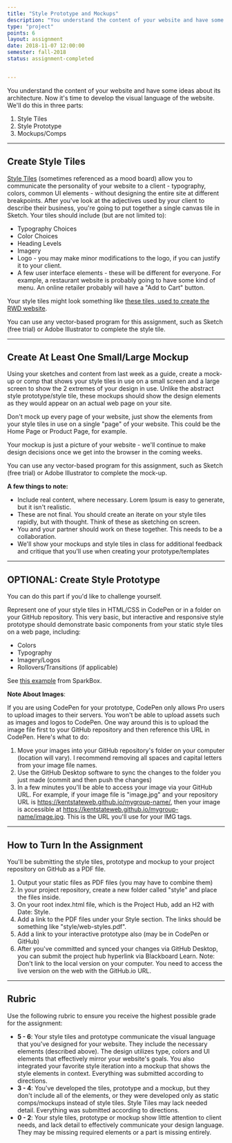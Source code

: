 ```yaml
---
title: "Style Prototype and Mockups"
description: "You understand the content of your website and have some ideas about its architecture.  Now it's time to develop the visual language of the website"
type: "project"
points: 6
layout: assignment
date: 2018-11-07 12:00:00
semester: fall-2018
status: assignment-completed


---
```


You understand the content of your website and have some ideas about its architecture.  Now it's time to develop the visual language of the website.  We'll do this in three parts:

1.  Style Tiles
2.  Style Prototype
3.  Mockups/Comps

---

## Create Style Tiles

<a href="http://styletil.es">Style Tiles</a> (sometimes referenced as a mood board) allow you to communicate the personality of your website to a client - typography, colors, common UI elements - without designing the entire site at different breakpoints.    After you've look at the adjectives used by your client to describe their business, you're going to put together a single canvas tile in Sketch.  Your tiles should include (but are not limited to):

* Typography Choices
* Color Choices
* Heading Levels
* Imagery
* Logo - you may make minor modifications to the logo, if you can justify it to your client.
* A few user interface elements - these will be different for everyone.  For example, a restaurant website is probably going to have some kind of menu.  An online retailer probably will have a "Add to Cart" button.

Your style tiles might look something like <a href="http://rwdkent.com/files/RWD-Style-Tiles.pdf">these tiles, used to create the RWD website</a>.

You can use any vector-based program for this assignment, such as Sketch (free trial) or Adobe Illustrator to complete the style tile.

---

## Create At Least One Small/Large Mockup

Using your sketches and content from last week as a guide, create a mock-up or comp that shows your style tiles in use on a small screen and a large screen to show the 2 extremes of your design in use.  Unlike the abstract style prototype/style tile, these mockups should show the design elements as they would appear on an actual web page on your site.

Don't mock up every page of your website, just show the elements from your style tiles in use on a single "page" of your website.  This could be the Home Page or Product Page, for example.

Your mockup is just a picture of your website - we'll continue to make design decisions once we get into the browser in the coming weeks.

You can use any vector-based program for this assignment, such as Sketch (free trial) or Adobe Illustrator to complete the mock-up.

**A few things to note:**

* Include real content, where necessary.  Lorem Ipsum is easy to generate, but it isn't realistic.
* These are not final.  You should create an iterate on your style tiles rapidly, but with thought.  Think of these as sketching on screen.
* You and your partner should work on these together.  This needs to be a collaboration.
* We'll show your mockups and style tiles in class for additional feedback and critique that you'll use when creating your prototype/templates

---

## OPTIONAL: Create Style Prototype

You can do this part if you'd like to challenge yourself.

Represent one of your style tiles in HTML/CSS in CodePen or in a folder on your GitHub repository.  This very basic, but interactive and responsive style prototype should demonstrate basic components from your static style tiles on a web page, including:

* Colors
* Typography
* Imagery/Logos
* Rollovers/Transitions (if applicable)

See [this example](http://sparkbox.github.io/style-prototype/) from SparkBox.

**Note About Images**:  

If you are using CodePen for your prototype, CodePen only allows Pro users to upload images to their servers.  You won't be able to upload assets such as images and logos to CodePen.  One way around this is to upload the image file first to your GitHub repository and then reference this URL in CodePen.  Here's what to do:

1.  Move your images into your GitHub repository's folder on your computer (location will vary).  I recommend removing all spaces and capital letters from your image file names.
2.  Use the GitHub Desktop software to sync the changes to the folder you just made (commit and then push the changes)
3.  In a few minutes you'll be able to access your image via your GitHub URL.  For example, if your image file is "image.jpg" and your repository URL is https://kentstateweb.github.io/mygroup-name/, then your image is accessible at https://kentstateweb.github.io/mygroup-name/image.jpg.  This is the URL you'll use for your IMG tags.

---

## How to Turn In the Assignment

You'll be submitting the style tiles, prototype and mockup to your project repository on GitHub as a PDF file.

1.  Output your static files as PDF files (you may have to combine them)
2.  In your project repository, create a new folder called "style" and place the files inside.
2.  On your root index.html file, which is the Project Hub, add an H2 with Date: Style.
3.  Add a link to the PDF files under your Style section.  The links should be something like "style/web-styles.pdf".
4.  Add a link to your interactive prototype also (may be in CodePen or GitHub)
5.  After you've committed and synced your changes via GitHub Desktop, you can submit the project hub hyperlink via Blackboard Learn.  Note: Don't link to the local version on your computer.  You need to access the live version on the web with the GitHub.io URL.


---

## Rubric

Use the following rubric to ensure you receive the highest possible grade for the assignment:

* **5 - 6**: Your style tiles and prototype communicate the visual language that you've designed for your website.  They include the necessary elements (described above).  The design utilizes type, colors and UI elements that effectively mirror your website's goals.    You also integrated your favorite style iteration into a mockup that shows the style elements in context.  Everything was submitted according to directions.
* **3 - 4**: You've developed the tiles, prototype and a mockup, but they don't include all of the elements, or they were developed only as static comps/mockups instead of style tiles.  Style Tiles may lack needed detail.  Everything was submitted according to directions.
* **0 - 2**: Your style tiles, prototype or mockup show little attention to client needs, and lack detail to effectively communicate your design language.  They may be missing required elements or a part is missing entirely.
